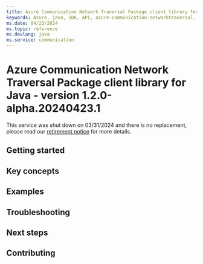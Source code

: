 ```yaml
---
title: Azure Communication Network Traversal Package client library for Java
keywords: Azure, java, SDK, API, azure-communication-networktraversal, communication
ms.date: 04/23/2024
ms.topic: reference
ms.devlang: java
ms.service: communication
---
```

# Azure Communication Network Traversal Package client library for Java - version 1.2.0-alpha.20240423.1 


This service was shut down on 03/31/2024 and there is no replacement, please read our [retirement notice](https://azure.microsoft.com/updates/retirement-notice-azure-communication-services-network-traversal-turn-public-preview-is-retiring/) for more details.

## Getting started
## Key concepts
## Examples
## Troubleshooting
## Next steps
## Contributing
